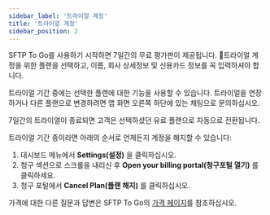 ```yaml
---
sidebar_label: '트라이얼 계정'
title: '트라이얼 계정'
sidebar_position: 2
---
```

SFTP To Go를 사용하기 시작하면 7일간의 무료 평가판이 제공됩니다. 트라이얼 계정을 위한 플랜을 선택하고, 이름, 회사 상세정보 및 신용카드 정보를 꼭 입력하셔야 합니다.

트라이얼 기간 중에는 선택한 플랜에 대한 기능을 사용할 수 있습니다. 트라이얼을 연장하거나 다른 플랜으로 변경하려면 앱 화면 오른쪽 하단에 있는 채팅으로 문의하십시오.

7일간의 트라이얼이 종료되면 고객은 선택하셨던 유료 플랜으로 자동으로 전환됩니다.

트라이얼 기간 중이라면 아래의 순서로 언제든지 계정을 해지할 수 있습니다:

1. 대시보드 메뉴에서 **Settings(설정)** 을 클릭하십시오.
2. 청구 섹션으로 스크롤을 내리신 후 **Open your billing portal(청구포털 열기)** 를 클릭하세요.
3. 청구 포털에서 **Cancel Plan(플랜 해지)** 를 클릭하십시오.


가격에 대한 다른 질문과 답변은 SFTP To Go의 [가격 페이지](https://sftptogo.com/pricing)를 참조하십시오.

